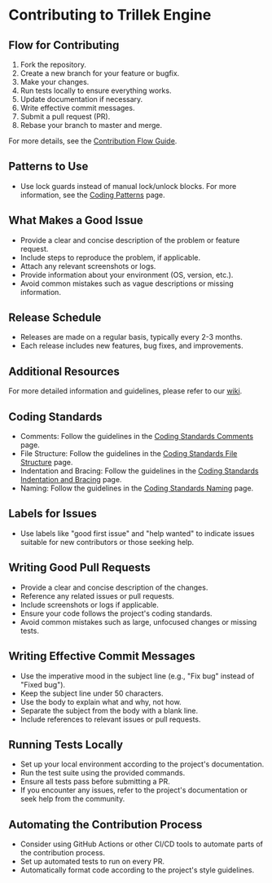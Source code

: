 # Contributing to Trillek Engine

## Flow for Contributing

1. Fork the repository.
2. Create a new branch for your feature or bugfix.
3. Make your changes.
4. Run tests locally to ensure everything works.
5. Update documentation if necessary.
6. Write effective commit messages.
7. Submit a pull request (PR).
8. Rebase your branch to master and merge.

For more details, see the [Contribution Flow Guide](https://github.com/trillek-team/tec/wiki/Contribution-Flow-Guide).

## Patterns to Use

- Use lock guards instead of manual lock/unlock blocks. For more information, see the [Coding Patterns](https://github.com/trillek-team/tec/wiki/Coding-Patterns) page.

## What Makes a Good Issue

- Provide a clear and concise description of the problem or feature request.
- Include steps to reproduce the problem, if applicable.
- Attach any relevant screenshots or logs.
- Provide information about your environment (OS, version, etc.).
- Avoid common mistakes such as vague descriptions or missing information.

## Release Schedule

- Releases are made on a regular basis, typically every 2-3 months.
- Each release includes new features, bug fixes, and improvements.

## Additional Resources

For more detailed information and guidelines, please refer to our [wiki](https://github.com/trillek-team/tec/wiki).

## Coding Standards

- Comments: Follow the guidelines in the [Coding Standards Comments](https://github.com/trillek-team/tec/wiki/Coding-Standards-Comments) page.
- File Structure: Follow the guidelines in the [Coding Standards File Structure](https://github.com/trillek-team/tec/wiki/Coding-Standards-File-Structure) page.
- Indentation and Bracing: Follow the guidelines in the [Coding Standards Indentation and Bracing](https://github.com/trillek-team/tec/wiki/Coding-Standards-Indentation-and-Bracing) page.
- Naming: Follow the guidelines in the [Coding Standards Naming](https://github.com/trillek-team/tec/wiki/Coding-Standards-Naming) page.

## Labels for Issues

- Use labels like "good first issue" and "help wanted" to indicate issues suitable for new contributors or those seeking help.

## Writing Good Pull Requests

- Provide a clear and concise description of the changes.
- Reference any related issues or pull requests.
- Include screenshots or logs if applicable.
- Ensure your code follows the project's coding standards.
- Avoid common mistakes such as large, unfocused changes or missing tests.

## Writing Effective Commit Messages

- Use the imperative mood in the subject line (e.g., "Fix bug" instead of "Fixed bug").
- Keep the subject line under 50 characters.
- Use the body to explain what and why, not how.
- Separate the subject from the body with a blank line.
- Include references to relevant issues or pull requests.

## Running Tests Locally

- Set up your local environment according to the project's documentation.
- Run the test suite using the provided commands.
- Ensure all tests pass before submitting a PR.
- If you encounter any issues, refer to the project's documentation or seek help from the community.

## Automating the Contribution Process

- Consider using GitHub Actions or other CI/CD tools to automate parts of the contribution process.
- Set up automated tests to run on every PR.
- Automatically format code according to the project's style guidelines.
